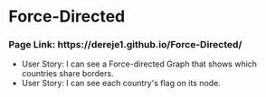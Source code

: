 # Force-Directed
<h3>Page Link: https://dereje1.github.io/Force-Directed/</h3>
<ul>
  <li>User Story: I can see a Force-directed Graph that shows which countries share borders.</li>
  <li>User Story: I can see each country's flag on its node.</li>
</ul>
